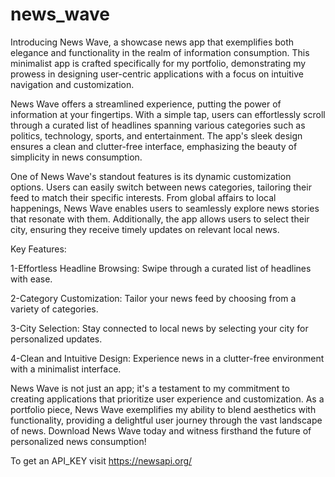 # news_wave

Introducing News Wave, a showcase news app that exemplifies both elegance and functionality in the realm of information consumption. This minimalist app is crafted specifically for my portfolio, demonstrating my prowess in designing user-centric applications with a focus on intuitive navigation and customization.

News Wave offers a streamlined experience, putting the power of information at your fingertips. With a simple tap, users can effortlessly scroll through a curated list of headlines spanning various categories such as politics, technology, sports, and entertainment. The app's sleek design ensures a clean and clutter-free interface, emphasizing the beauty of simplicity in news consumption.

One of News Wave's standout features is its dynamic customization options. Users can easily switch between news categories, tailoring their feed to match their specific interests. From global affairs to local happenings, News Wave enables users to seamlessly explore news stories that resonate with them. Additionally, the app allows users to select their city, ensuring they receive timely updates on relevant local news.

Key Features:

1-Effortless Headline Browsing: Swipe through a curated list of headlines with ease.

2-Category Customization: Tailor your news feed by choosing from a variety of categories.

3-City Selection: Stay connected to local news by selecting your city for personalized updates.

4-Clean and Intuitive Design: Experience news in a clutter-free environment with a minimalist interface.

News Wave is not just an app; it's a testament to my commitment to creating applications that prioritize user experience and customization. As a portfolio piece, News Wave exemplifies my ability to blend aesthetics with functionality, providing a delightful user journey through the vast landscape of news. Download News Wave today and witness firsthand the future of personalized news consumption!

To get an API_KEY visit https://newsapi.org/
